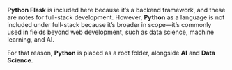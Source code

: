 **Python Flask** is included here because it’s a backend framework, and these are notes for full-stack development. However, **Python** as a language is not included under full-stack because it’s broader in scope—it’s commonly used in fields beyond web development, such as data science, machine learning, and AI.

For that reason, **Python** is placed as a root folder, alongside **AI** and **Data Science**.